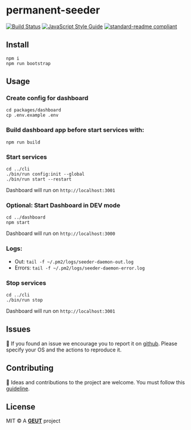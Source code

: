 # permanent-seeder

[![Build Status](https://travis-ci.com/geut/permanent-seeder.svg?branch=master)](https://travis-ci.com/geut/permanent-seeder)
[![JavaScript Style Guide](https://img.shields.io/badge/code_style-standard-brightgreen.svg)](https://standardjs.com)
[![standard-readme compliant](https://img.shields.io/badge/readme%20style-standard-brightgreen.svg?style=flat-square)](https://github.com/RichardLitt/standard-readme)

## <a name="install"></a> Install

```
npm i
npm run bootstrap
```

## <a name="usage"></a> Usage

### Create config for dashboard
```
cd packages/dashboard
cp .env.example .env
```

### Build dashboard app before start services with:
```
npm run build
```

### Start services
```
cd ../cli
./bin/run config:init --global
./bin/run start --restart
```

Dashboard will run on `http://localhost:3001`

### Optional: Start Dashboard in DEV mode
```
cd ../dashboard
npm start
```

Dashboard will run on `http://localhost:3000`

### Logs:

- Out: `tail -f ~/.pm2/logs/seeder-daemon-out.log`
- Errors: `tail -f ~/.pm2/logs/seeder-daemon-error.log`


### Stop services
```
cd ../cli
./bin/run stop
```

Dashboard will run on `http://localhost:3001`

## <a name="issues"></a> Issues

:bug: If you found an issue we encourage you to report it on [github](https://github.com/geut/permanent-seeder/issues). Please specify your OS and the actions to reproduce it.

## <a name="contribute"></a> Contributing

:busts_in_silhouette: Ideas and contributions to the project are welcome. You must follow this [guideline](https://github.com/geut/permanent-seeder/blob/master/CONTRIBUTING.md).

## License

MIT © A [**GEUT**](http://geutstudio.com/) project
